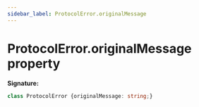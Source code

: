 ```yaml
---
sidebar_label: ProtocolError.originalMessage
---
```

# ProtocolError.originalMessage property

**Signature:**

```typescript
class ProtocolError {originalMessage: string;}
```

